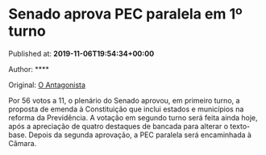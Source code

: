 
# Senado aprova PEC paralela em 1º turno

Published at: **2019-11-06T19:54:34+00:00**

Author: ****

Original: [O Antagonista](https://www.oantagonista.com/brasil/senado-aprova-pec-paralela-em-1o-turno/)

Por 56 votos a 11, o plenário do Senado aprovou, em primeiro turno, a proposta de emenda à Constituição que inclui estados e municípios na reforma da Previdência.
A votação em segundo turno será feita ainda hoje, após a apreciação de quatro destaques de bancada para alterar o texto-base.
Depois da segunda aprovação, a PEC paralela será encaminhada à Câmara.
